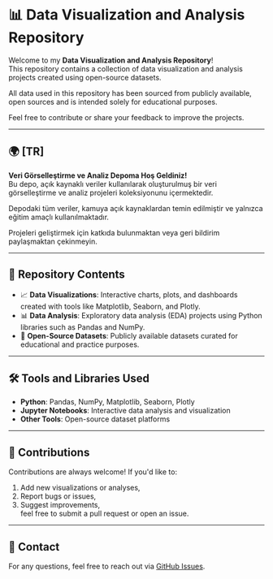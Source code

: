 # 📊 Data Visualization and Analysis Repository

Welcome to my **Data Visualization and Analysis Repository**!  
This repository contains a collection of data visualization and analysis projects created using open-source datasets.  

All data used in this repository has been sourced from publicly available, open sources and is intended solely for educational purposes.

Feel free to contribute or share your feedback to improve the projects.

---

## 🌍 [TR]

**Veri Görselleştirme ve Analiz Depoma Hoş Geldiniz!**  
Bu depo, açık kaynaklı veriler kullanılarak oluşturulmuş bir veri görselleştirme ve analiz projeleri koleksiyonunu içermektedir.  

Depodaki tüm veriler, kamuya açık kaynaklardan temin edilmiştir ve yalnızca eğitim amaçlı kullanılmaktadır.

Projeleri geliştirmek için katkıda bulunmaktan veya geri bildirim paylaşmaktan çekinmeyin.

---

## 📂 Repository Contents
- 📈 **Data Visualizations**: Interactive charts, plots, and dashboards created with tools like Matplotlib, Seaborn, and Plotly.
- 📊 **Data Analysis**: Exploratory data analysis (EDA) projects using Python libraries such as Pandas and NumPy.
- 📜 **Open-Source Datasets**: Publicly available datasets curated for educational and practice purposes.

---

## 🛠️ Tools and Libraries Used
- **Python**: Pandas, NumPy, Matplotlib, Seaborn, Plotly
- **Jupyter Notebooks**: Interactive data analysis and visualization
- **Other Tools**: Open-source dataset platforms

---

## 🤝 Contributions
Contributions are always welcome! If you'd like to:
1. Add new visualizations or analyses,
2. Report bugs or issues,
3. Suggest improvements,  
feel free to submit a pull request or open an issue.

---

## 📧 Contact
For any questions, feel free to reach out via [GitHub Issues](https://github.com/erimsaholut/Data-Visualization-Projects/issues).
